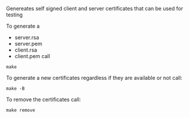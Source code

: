 Genereates self signed client and server certificates that can be used for testing

To generate a
- server.rsa
- server.pem
- client.rsa
- client.pem
call

```
make
```

To generate a new certificates regardless if they are available or not call:

```
make -B
```

To remove the certificates call:

```
make remove
```
